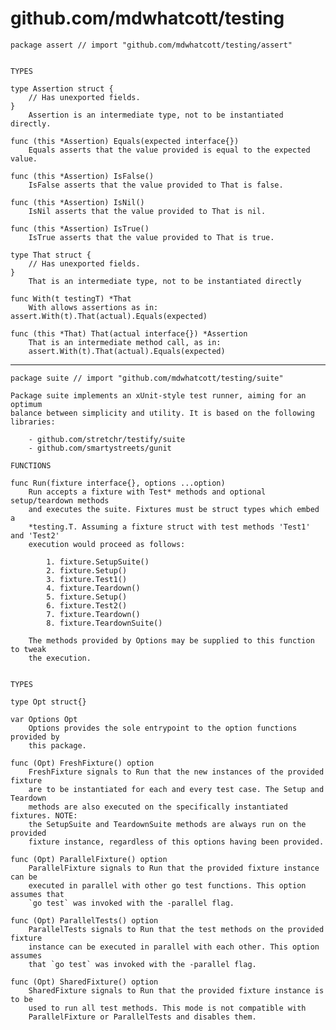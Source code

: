 # github.com/mdwhatcott/testing



	package assert // import "github.com/mdwhatcott/testing/assert"
	
	
	TYPES
	
	type Assertion struct {
		// Has unexported fields.
	}
	    Assertion is an intermediate type, not to be instantiated directly.
	
	func (this *Assertion) Equals(expected interface{})
	    Equals asserts that the value provided is equal to the expected value.
	
	func (this *Assertion) IsFalse()
	    IsFalse asserts that the value provided to That is false.
	
	func (this *Assertion) IsNil()
	    IsNil asserts that the value provided to That is nil.
	
	func (this *Assertion) IsTrue()
	    IsTrue asserts that the value provided to That is true.
	
	type That struct {
		// Has unexported fields.
	}
	    That is an intermediate type, not to be instantiated directly
	
	func With(t testingT) *That
	    With allows assertions as in: assert.With(t).That(actual).Equals(expected)
	
	func (this *That) That(actual interface{}) *Assertion
	    That is an intermediate method call, as in:
	    assert.With(t).That(actual).Equals(expected)
	

---

	package suite // import "github.com/mdwhatcott/testing/suite"
	
	Package suite implements an xUnit-style test runner, aiming for an optimum
	balance between simplicity and utility. It is based on the following
	libraries:
	
	    - github.com/stretchr/testify/suite
	    - github.com/smartystreets/gunit
	
	FUNCTIONS
	
	func Run(fixture interface{}, options ...option)
	    Run accepts a fixture with Test* methods and optional setup/teardown methods
	    and executes the suite. Fixtures must be struct types which embed a
	    *testing.T. Assuming a fixture struct with test methods 'Test1' and 'Test2'
	    execution would proceed as follows:
	
	        1. fixture.SetupSuite()
	        2. fixture.Setup()
	        3. fixture.Test1()
	        4. fixture.Teardown()
	        5. fixture.Setup()
	        6. fixture.Test2()
	        7. fixture.Teardown()
	        8. fixture.TeardownSuite()
	
	    The methods provided by Options may be supplied to this function to tweak
	    the execution.
	
	
	TYPES
	
	type Opt struct{}
	
	var Options Opt
	    Options provides the sole entrypoint to the option functions provided by
	    this package.
	
	func (Opt) FreshFixture() option
	    FreshFixture signals to Run that the new instances of the provided fixture
	    are to be instantiated for each and every test case. The Setup and Teardown
	    methods are also executed on the specifically instantiated fixtures. NOTE:
	    the SetupSuite and TeardownSuite methods are always run on the provided
	    fixture instance, regardless of this options having been provided.
	
	func (Opt) ParallelFixture() option
	    ParallelFixture signals to Run that the provided fixture instance can be
	    executed in parallel with other go test functions. This option assumes that
	    `go test` was invoked with the -parallel flag.
	
	func (Opt) ParallelTests() option
	    ParallelTests signals to Run that the test methods on the provided fixture
	    instance can be executed in parallel with each other. This option assumes
	    that `go test` was invoked with the -parallel flag.
	
	func (Opt) SharedFixture() option
	    SharedFixture signals to Run that the provided fixture instance is to be
	    used to run all test methods. This mode is not compatible with
	    ParallelFixture or ParallelTests and disables them.
	
